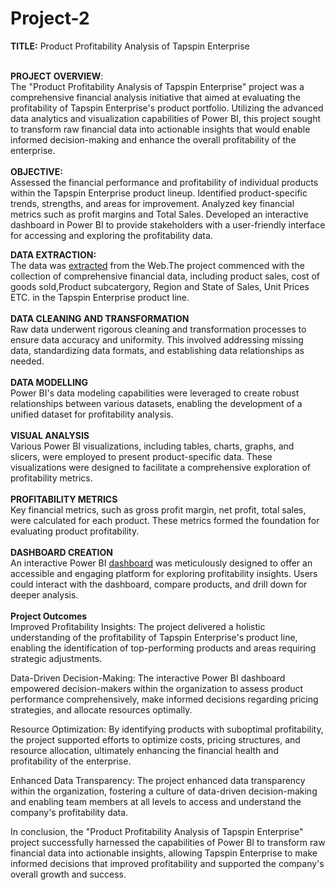# Project-2
**TITLE:** Product Profitability Analysis of Tapspin Enterprise <br><br>

**PROJECT OVERVIEW**: <br>
The "Product Profitability Analysis of Tapspin Enterprise" project was a comprehensive financial analysis initiative that aimed at evaluating the profitability of Tapspin Enterprise's product portfolio. Utilizing the advanced data analytics and visualization capabilities of Power BI, this project sought to transform raw financial data into actionable insights that would enable informed decision-making and enhance the overall profitability of the enterprise. <br><br>
**OBJECTIVE:** <br>
Assessed the financial performance and profitability of individual products within the Tapspin Enterprise product lineup.
Identified product-specific trends, strengths, and areas for improvement.
Analyzed key financial metrics such as profit margins and Total Sales.
Developed an interactive dashboard in Power BI to provide stakeholders with a user-friendly interface for accessing and exploring the profitability data. <br>

**DATA EXTRACTION:** <br>
The data was [extracted](https://github.com/bankoleifeolukayode/Project-2/blob/main/Tapspin%20Data.pbix) from the Web.The project commenced with the collection of comprehensive financial data, including product sales, cost of goods sold,Product subcatergory, Region and State of Sales, Unit Prices ETC. in the Tapspin Enterprise product line. <br><br>
**DATA CLEANING AND TRANSFORMATION** <br>
Raw data underwent rigorous cleaning and transformation processes to ensure data accuracy and uniformity. This involved addressing missing data, standardizing data formats, and establishing data relationships as needed.<br><br>
**DATA MODELLING**<br>
Power BI's data modeling capabilities were leveraged to create robust relationships between various datasets, enabling the development of a unified dataset for profitability analysis. <br><br>
**VISUAL ANALYSIS** <br>
Various Power BI visualizations, including tables, charts, graphs, and slicers, were employed to present product-specific data. These visualizations were designed to facilitate a comprehensive exploration of profitability metrics. <br><br>
**PROFITABILITY METRICS**<br> 
Key financial metrics, such as gross profit margin, net profit, total sales, were calculated for each product. These metrics formed the foundation for evaluating product profitability.<br><br>
**DASHBOARD CREATION**<br> 
An interactive Power BI [dashboard](https://github.com/bankoleifeolukayode/Project-2/blob/main/Tapspin%20Data.pbix) was meticulously designed to offer an accessible and engaging platform for exploring profitability insights. Users could interact with the dashboard, compare products, and drill down for deeper analysis.<br><br>
**Project Outcomes**<br>
Improved Profitability Insights: The project delivered a holistic understanding of the profitability of Tapspin Enterprise's product line, enabling the identification of top-performing products and areas requiring strategic adjustments.

Data-Driven Decision-Making: The interactive Power BI dashboard empowered decision-makers within the organization to assess product performance comprehensively, make informed decisions regarding pricing strategies, and allocate resources optimally.

Resource Optimization: By identifying products with suboptimal profitability, the project supported efforts to optimize costs, pricing structures, and resource allocation, ultimately enhancing the financial health and profitability of the enterprise.

Enhanced Data Transparency: The project enhanced data transparency within the organization, fostering a culture of data-driven decision-making and enabling team members at all levels to access and understand the company's profitability data.

In conclusion, the "Product Profitability Analysis of Tapspin Enterprise" project successfully harnessed the capabilities of Power BI to transform raw financial data into actionable insights, allowing Tapspin Enterprise to make informed decisions that improved profitability and supported the company's overall growth and success.
